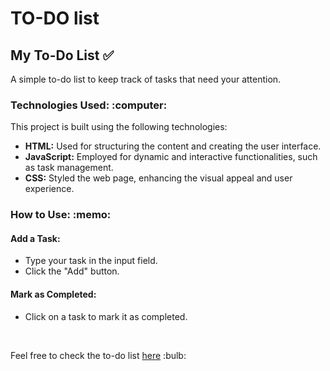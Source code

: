 <h1> TO-DO list </h1>


<h2> My To-Do List ✅</h2>
<p> A simple to-do list to keep track of tasks that need your attention.</p>



<h3>Technologies Used: :computer:</h3> 

This project is built using the following technologies:

- **HTML:** Used for structuring the content and creating the user interface.
- **JavaScript:** Employed for dynamic and interactive functionalities, such as task management.
- **CSS:** Styled the web page, enhancing the visual appeal and user experience.


<h3>How to Use: :memo:</h3>
<h4>Add a Task:</h4>

- Type your task in the input field.<br>
- Click the "Add" button.<br>
<h4>Mark as Completed:</h4>

- Click on a task to mark it as completed.
<br>


<p>Feel free to check the to-do list <a href="https://saraiin.github.io/TO-DO_list/">here</a> :bulb: